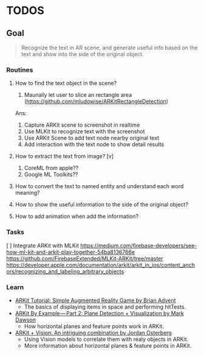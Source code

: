 TODOS
=====

## Goal
> Recognize the text in AR scene, and generate useful info based on the text and show into the side of the original object.


### Routines
1. How to find the text object in the scene?
   1. Maunally let user to slice an rectangle area (https://github.com/mludowise/ARKitRectangleDetection)

   Ans: 
   1. Capture ARKit scene to screenshot in realtime
   2. Use MLKit to recognize text with the screenshot
   3. Use ARKit Scene to add text node nearby original text
   4. Add interaction with the text node to show detail results

2. How to extract the text from image? [v]
   1. CoreML from apple??
   2. Google ML Toolkits??
3. How to convert the text to named entity and understand each word meaning?
4. How to show the useful information to the side of the original object?
5. How to add animation when add the information?

### Tasks
[ ] Integrate ARKit with MLKit 
   https://medium.com/firebase-developers/see-how-ml-kit-and-arkit-play-together-54ba8136766e
   https://github.com/FirebaseExtended/MLKit-ARKit/tree/master
   https://developer.apple.com/documentation/arkit/arkit_in_ios/content_anchors/recognizing_and_labeling_arbitrary_objects
 
### Learn 

* [ARKit Tutorial: Simple Augmented Reality Game by Brian Advent](https://www.youtube.com/watch?v=R8U8rGdMop4)
    * The basics of displaying items in space and performing hitTests.
* [ARKit By Example — Part 2: Plane Detection + Visualization by Mark Dawson](https://blog.markdaws.net/arkit-by-example-part-2-plane-detection-visualization-10f05876d53)
  * How horizontal planes and feature points work in ARKit.
* [ARKit + Vision: An intriguing combination by Jordan Osterberg](https://dev.to/osterbergjordan/arkit--vision-an-intriguing-combination)
    * Using Vision models to correlate them with realy objects in ARKit.
    * More information about horizontal planes & feature points in ARKit.
